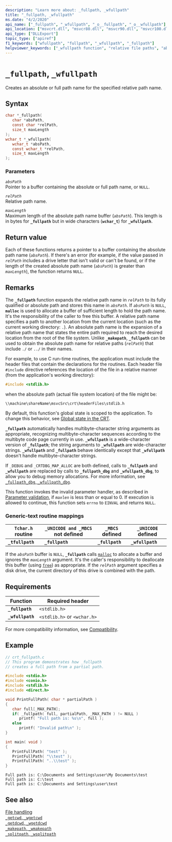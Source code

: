 ```yaml
---
description: "Learn more about: _fullpath, _wfullpath"
title: "_fullpath, _wfullpath"
ms.date: "4/2/2020"
api_name: ["_fullpath", "_wfullpath", "_o__fullpath", "_o__wfullpath"]
api_location: ["msvcrt.dll", "msvcr80.dll", "msvcr90.dll", "msvcr100.dll", "msvcr100_clr0400.dll", "msvcr110.dll", "msvcr110_clr0400.dll", "msvcr120.dll", "msvcr120_clr0400.dll", "ucrtbase.dll", "api-ms-win-crt-filesystem-l1-1-0.dll", "api-ms-win-crt-private-l1-1-0.dll"]
api_type: ["DLLExport"]
topic_type: ["apiref"]
f1_keywords: ["wfullpath", "fullpath", "_wfullpath", "_fullpath"]
helpviewer_keywords: ["_wfullpath function", "relative file paths", "absolute paths", "wfullpath function", "_fullpath function", "fullpath function"]
---
```

# `_fullpath`, `_wfullpath`

Creates an absolute or full path name for the specified relative path name.

## Syntax

```C
char *_fullpath(
   char *absPath,
   const char *relPath,
   size_t maxLength
);
wchar_t *_wfullpath(
   wchar_t *absPath,
   const wchar_t *relPath,
   size_t maxLength
);
```

### Parameters

*`absPath`*\
Pointer to a buffer containing the absolute or full path name, or `NULL`.

*`relPath`*\
Relative path name.

*`maxLength`*\
Maximum length of the absolute path name buffer (*`absPath`*). This length is in bytes for **`_fullpath`** but in wide characters (**`wchar_t`**) for **`_wfullpath`**.

## Return value

Each of these functions returns a pointer to a buffer containing the absolute path name (*`absPath`*). If there's an error (for example, if the value passed in *`relPath`* includes a drive letter that isn't valid or can't be found, or if the length of the created absolute path name (*`absPath`*) is greater than *`maxLength`*), the function returns `NULL`.

## Remarks

The **`_fullpath`** function expands the relative path name in *`relPath`* to its fully qualified or absolute path and stores this name in *`absPath`*. If *`absPath`* is `NULL`, **`malloc`** is used to allocate a buffer of sufficient length to hold the path name. It's the responsibility of the caller to free this buffer. A relative path name specifies a path to another location from the current location (such as the current working directory: `.`). An absolute path name is the expansion of a relative path name that states the entire path required to reach the desired location from the root of the file system. Unlike **`_makepath`**, **`_fullpath`** can be used to obtain the absolute path name for relative paths (*`relPath`*) that include `./` or `../` in their names.

For example, to use C run-time routines, the application must include the header files that contain the declarations for the routines. Each header file `#include` directive references the location of the file in a relative manner (from the application's working directory):

```C
#include <stdlib.h>
```

when the absolute path (actual file system location) of the file might be:

`\\machine\shareName\msvcSrc\crt\headerFiles\stdlib.h`

By default, this function's global state is scoped to the application. To change this behavior, see [Global state in the CRT](../global-state.md).

**`_fullpath`** automatically handles multibyte-character string arguments as appropriate, recognizing multibyte-character sequences according to the multibyte code page currently in use. **`_wfullpath`** is a wide-character version of **`_fullpath`**; the string arguments to **`_wfullpath`** are wide-character strings. **`_wfullpath`** and **`_fullpath`** behave identically except that **`_wfullpath`** doesn't handle multibyte-character strings.

If `_DEBUG` and `_CRTDBG_MAP_ALLOC` are both defined, calls to **`_fullpath`** and **`_wfullpath`** are replaced by calls to **`_fullpath_dbg`** and **`_wfullpath_dbg`**, to allow you to debug memory allocations. For more information, see [`_fullpath_dbg`, `_wfullpath_dbg`](fullpath-dbg-wfullpath-dbg.md).

This function invokes the invalid parameter handler, as described in [Parameter validation](../parameter-validation.md), if *`maxlen`* is less than or equal to 0. If execution is allowed to continue, this function sets `errno` to `EINVAL` and returns `NULL`.

### Generic-text routine mappings

|`Tchar.h` routine|`_UNICODE and _MBCS` not defined|`_MBCS` defined|`_UNICODE` defined|
|---------------------|--------------------------------------|--------------------|-----------------------|
|**`_tfullpath`**|**`_fullpath`**|**`_fullpath`**|**`_wfullpath`**|

If the *`absPath`* buffer is `NULL`, **`_fullpath`** calls [`malloc`](malloc.md) to allocate a buffer and ignores the *`maxLength`* argument. It's the caller's responsibility to deallocate this buffer (using [`free`](free.md)) as appropriate. If the *`relPath`* argument specifies a disk drive, the current directory of this drive is combined with the path.

## Requirements

|Function|Required header|
|--------------|---------------------|
|**`_fullpath`**|`<stdlib.h>`|
|**`_wfullpath`**|`<stdlib.h>` or `<wchar.h>`|

For more compatibility information, see [Compatibility](../compatibility.md).

## Example

```C
// crt_fullpath.c
// This program demonstrates how _fullpath
// creates a full path from a partial path.

#include <stdio.h>
#include <conio.h>
#include <stdlib.h>
#include <direct.h>

void PrintFullPath( char * partialPath )
{
   char full[_MAX_PATH];
   if( _fullpath( full, partialPath, _MAX_PATH ) != NULL )
      printf( "Full path is: %s\n", full );
   else
      printf( "Invalid path\n" );
}

int main( void )
{
   PrintFullPath( "test" );
   PrintFullPath( "\\test" );
   PrintFullPath( "..\\test" );
}
```

```Output
Full path is: C:\Documents and Settings\user\My Documents\test
Full path is: C:\test
Full path is: C:\Documents and Settings\user\test
```

## See also

[File handling](../file-handling.md)\
[`_getcwd`, `_wgetcwd`](getcwd-wgetcwd.md)\
[`_getdcwd`, `_wgetdcwd`](getdcwd-wgetdcwd.md)\
[`_makepath`, `_wmakepath`](makepath-wmakepath.md)\
[`_splitpath`, `_wsplitpath`](splitpath-wsplitpath.md)
